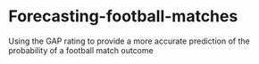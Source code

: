 # Forecasting-football-matches
Using the GAP rating to provide a more accurate prediction of the probability of a football match outcome
